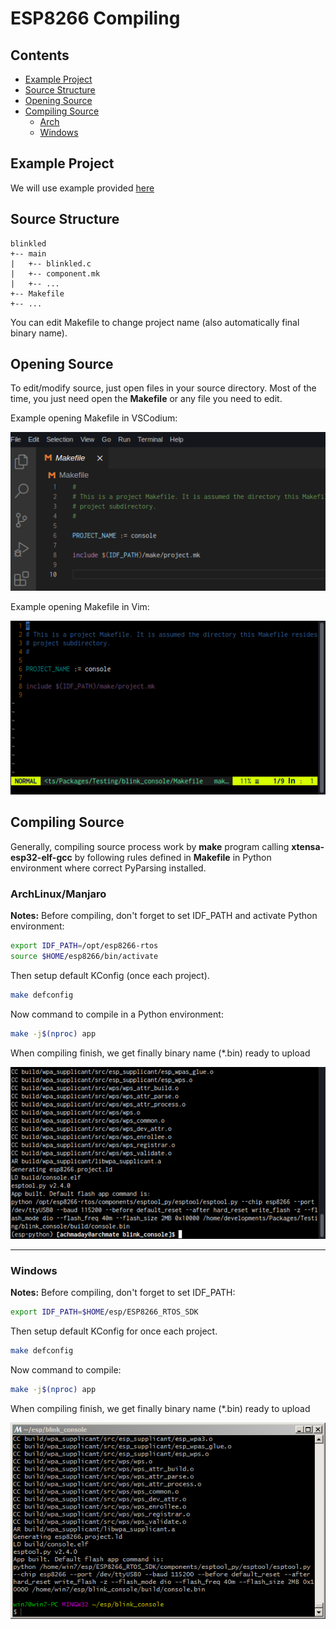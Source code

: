 # ESP8266 Compiling

## Contents
- [Example Project](https://github.com/mekatronik-achmadi/md_tutorial/blob/master/electronic/tutorials/esp8266_compile.md#example-project)
- [Source Structure](https://github.com/mekatronik-achmadi/md_tutorial/blob/master/electronic/tutorials/esp8266_compile.md#source-structure)
- [Opening Source](https://github.com/mekatronik-achmadi/md_tutorial/blob/master/electronic/tutorials/esp8266_compile.md#opening-source)
- [Compiling Source](https://github.com/mekatronik-achmadi/md_tutorial/blob/master/electronic/tutorials/esp8266_compile.md#compiling-source)
	+ [Arch](https://github.com/mekatronik-achmadi/md_tutorial/blob/master/electronic/tutorials/esp8266_compile.md#archlinuxmanjaro)
	+ [Windows](https://github.com/mekatronik-achmadi/md_tutorial/blob/master/electronic/tutorials/esp8266_compile.md#windows)

## Example Project

We will use example provided [here](https://github.com/mekatronik-achmadi/md_tutorial/blob/master/electronic/tutorials/esp8266_example.md)

## Source Structure

```
blinkled
+-- main
|   +-- blinkled.c
|   +-- component.mk
|   +-- ...
+-- Makefile
+-- ...
```

You can edit Makefile to change project name (also automatically final binary name).

## Opening Source

To edit/modify source, just open files in your source directory.
Most of the time, you just need open the **Makefile** or any file you need to edit.

Example opening Makefile in VSCodium:

![images](images/esp8266codemk.png?raw=true)

Example opening Makefile in Vim:

![images](images/esp8266vim.png?raw=true)

## Compiling Source

Generally, compiling source process work by **make** program calling **xtensa-esp32-elf-gcc** by following rules defined in **Makefile** in Python environment where correct PyParsing installed.

### ArchLinux/Manjaro

**Notes:** Before compiling, don't forget to set IDF_PATH and activate Python environment:

```sh
export IDF_PATH=/opt/esp8266-rtos
source $HOME/esp8266/bin/activate
```

Then setup default KConfig (once each project).

```sh
make defconfig
```

Now command to compile in a Python environment:

```sh
make -j$(nproc) app
```

When compiling finish, we get finally binary name (*.bin) ready to upload

![images](images/esp8266build.png?raw=true)

---

### Windows

**Notes:** Before compiling, don't forget to set IDF_PATH:

```sh
export IDF_PATH=$HOME/esp/ESP8266_RTOS_SDK
```

Then setup default KConfig for once each project.

```sh
make defconfig
```

Now command to compile:

```sh
make -j$(nproc) app
```

When compiling finish, we get finally binary name (*.bin) ready to upload

![images](images/esp8266winbuild.PNG?raw=true)
